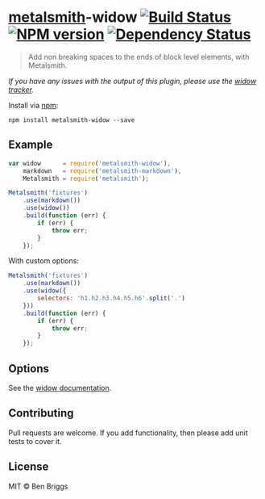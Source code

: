 # [metalsmith](https://github.com/segmentio/metalsmith)-widow [![Build Status](https://travis-ci.org/ben-eb/metalsmith-widow.svg?branch=master)](https://travis-ci.org/ben-eb/metalsmith-widow) [![NPM version](https://badge.fury.io/js/metalsmith-widow.svg)](http://badge.fury.io/js/metalsmith-widow) [![Dependency Status](https://gemnasium.com/ben-eb/metalsmith-widow.svg)](https://gemnasium.com/ben-eb/metalsmith-widow)

> Add non breaking spaces to the ends of block level elements, with Metalsmith.

*If you have any issues with the *output* of this plugin, please use the [widow tracker](https://github.com/ben-eb/widow/issues).*

Install via [npm](https://npmjs.org/package/metalsmith-widow):

```
npm install metalsmith-widow --save
```

## Example

```js
var widow      = require('metalsmith-widow'),
    markdown   = require('metalsmith-markdown'),
    Metalsmith = require('metalsmith');

Metalsmith('fixtures')
    .use(markdown())
    .use(widow())
    .build(function (err) {
        if (err) {
            throw err;
        }
    });
```

With custom options:

```js
Metalsmith('fixtures')
    .use(markdown())
    .use(widow({
        selectors: 'h1.h2.h3.h4.h5.h6'.split('.')
    }))
    .build(function (err) {
        if (err) {
            throw err;
        }
    });
```

## Options

See the [widow documentation](https://github.com/ben-eb/widow#options).

## Contributing

Pull requests are welcome. If you add functionality, then please add unit tests to cover it.

## License

MIT © Ben Briggs
